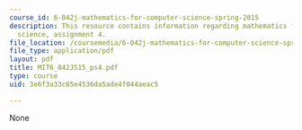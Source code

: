 ```yaml
---
course_id: 6-042j-mathematics-for-computer-science-spring-2015
description: This resource contains information regarding mathematics for computer
  science, assignment 4.
file_location: /coursemedia/6-042j-mathematics-for-computer-science-spring-2015/3e6f3a33c65e4536da5ade4f044aeac5_MIT6_042JS15_ps4.pdf
file_type: application/pdf
layout: pdf
title: MIT6_042JS15_ps4.pdf
type: course
uid: 3e6f3a33c65e4536da5ade4f044aeac5

---
```

None